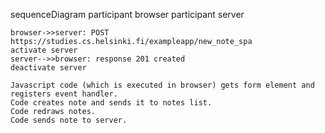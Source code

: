 sequenceDiagram
    participant browser
    participant server
    
    browser->>server: POST https://studies.cs.helsinki.fi/exampleapp/new_note_spa
    activate server
    server-->>browser: response 201 created
    deactivate server

    Javascript code (which is executed in browser) gets form element and registers event handler.
    Code creates note and sends it to notes list.
    Code redraws notes.
    Code sends note to server.